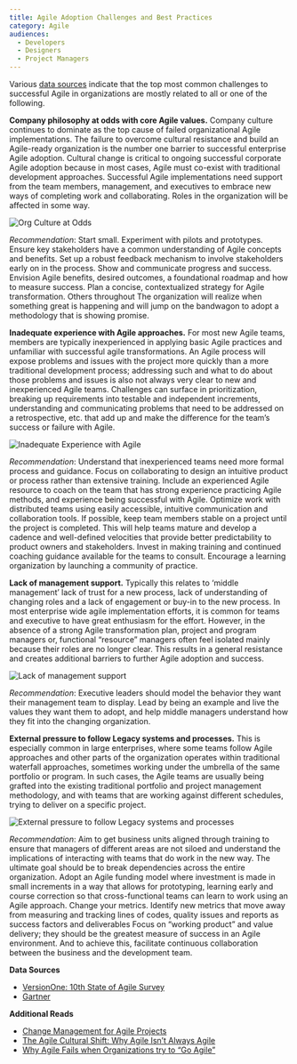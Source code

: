 ```yaml
---
title: Agile Adoption Challenges and Best Practices
category: Agile
audiences:
  - Developers
  - Designers
  - Project Managers
---
```


Various [data sources](https://versionone.com/pdf/VersionOne-10th-Annual-State-of-Agile-Report.pdf) indicate that the top most common challenges to successful Agile in organizations are mostly related to all or one of the following.

**Company philosophy at odds with core Agile values.** Company culture continues to dominate as the top cause of failed organizational Agile implementations. The failure to overcome cultural resistance and build an Agile-ready organization is the number one barrier to successful enterprise Agile adoption. Cultural change is critical to ongoing successful corporate Agile adoption because in most cases, Agile must co-exist with traditional development approaches. Successful Agile implementations need support from the team members, management, and executives to embrace new ways of completing work and collaborating. Roles in the organization will be affected in some way. 

<img src="{{ site.baseurl }}/assets/img/guides/OrgCultureOdds.png"
  alt="Org Culture at Odds"
  class="guide-image">

*Recommendation*: Start small. Experiment with pilots and prototypes. Ensure key stakeholders have a common understanding of Agile concepts and benefits. Set up a robust feedback mechanism to involve stakeholders early on in the process. Show and communicate progress and success. Envision Agile benefits, desired outcomes, a foundational roadmap and how to measure success. Plan a concise, contextualized strategy for Agile transformation. Others throughout The organization will realize when something great is happening and will jump on the bandwagon to adopt a methodology that is showing promise. 

**Inadequate experience with Agile approaches.** For most new Agile teams, members are typically inexperienced in applying basic Agile practices and unfamiliar with successful agile transformations. An Agile process will expose problems and issues with the project more quickly than a more traditional development process; addressing such and what to do about those problems and issues is also not always very clear to new and inexperienced Agile teams.  Challenges can surface in prioritization, breaking up requirements into testable and independent increments, understanding and communicating problems that need to be addressed on a retrospective, etc. that add up and make the difference for the team’s success or failure with Agile.  

<img src="{{ site.baseurl }}/assets/img/guides/InadequateAgileExperience.png"
  alt="Inadequate Experience with Agile"
  class="guide-image">

*Recommendation*: Understand that inexperienced teams need more formal process and guidance. Focus on collaborating to design an intuitive product or process rather than extensive training. Include an experienced Agile resource to coach on the team that has strong experience practicing Agile methods, and experience being successful with Agile. Optimize work with distributed teams using easily accessible, intuitive communication and collaboration tools. If possible, keep team members stable on a project until the project is completed. This will help teams mature and develop a cadence and well-defined velocities that provide better predictability to product owners and stakeholders. Invest in making training and continued coaching guidance available for the teams to consult. Encourage a learning organization by launching a community of practice. 

**Lack of management support.** Typically this relates to ‘middle management’ lack of trust for a new process, lack of understanding of changing roles and a lack of engagement or buy-in to the new process. In most enterprise wide agile implementation efforts, it is common for teams and executive to have great enthusiasm for the effort. However, in the absence of a strong Agile transformation plan, project and program managers or, functional “resource” managers often feel isolated mainly because their roles are no longer clear. This results in a general resistance and creates additional barriers to further Agile adoption and success.

<img src="{{ site.baseurl }}/assets/img/guides/MgtSupport.png"
  alt="Lack of management support"
  class="guide-image">

*Recommendation*: Executive leaders should model the behavior they want their management team to display. Lead by being an example and live the values they want them to adopt, and help middle managers understand how they fit into the changing organization.

**External pressure to follow Legacy systems and processes.** This is especially common in large enterprises, where some teams follow Agile approaches and other parts of the organization operates within traditional waterfall approaches, sometimes working under the umbrella of the same portfolio or program. In such cases, the Agile teams are usually being grafted into the existing traditional portfolio and project management methodology, and with teams that are working against  different schedules, trying to deliver on a specific project. 

<img src="{{ site.baseurl }}/assets/img/guides/LegacyPMO.png"
  alt="External pressure to follow Legacy systems and processes"
  class="guide-image">
  
*Recommendation*: Aim to get business units aligned through training to ensure that managers of different areas are not siloed and understand the implications of interacting with teams that do work in the new way. The ultimate goal should be to break dependencies across the entire organization. Adopt an Agile funding model where investment is made in small increments in a way that allows for prototyping, learning early and course correction so that cross-functional teams can learn to work using an Agile approach. Change your metrics. Identify new metrics that move away from measuring and tracking lines of codes, quality issues and reports as success factors and deliverables Focus on “working product” and value delivery; they should be the greatest measure of success in an Agile environment. And to achieve this, facilitate continuous collaboration between the business and the development team.

**Data Sources**
* [VersionOne: 10th State of Agile Survey](https://versionone.com/pdf/VersionOne-10th-Annual-State-of-Agile-Report.pdf) 
* [Gartner](http://www.gartner.com/technology/topics/trends.jsp)

**Additional Reads** 
* [Change Management for Agile Projects](http://enterprise-knowledge.com/change-management-for-agile-projects/)
* [The Agile Cultural Shift: Why Agile Isn’t Always Agile](https://www.cgi.com/sites/default/files/white-papers/agile-culture-white-paper.pdf)
* [Why Agile Fails when Organizations try to “Go Agile”](http://enterprise-knowledge.com/why-agile-fails-when-organizations-try-to-go-agile/)
